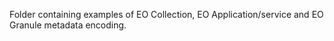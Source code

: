 Folder containing examples of EO Collection, EO Application/service and EO Granule metadata encoding.
